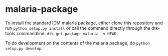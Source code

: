 # malaria-package

To install the standard IDM malaria package, either clone this repository and run `python setup.py install` or call the command directly through the dtk-tools commandline: `dtk get_package malaria -v HEAD`.

To do development on the contents of the malaria package, do `python setup.py develop`.